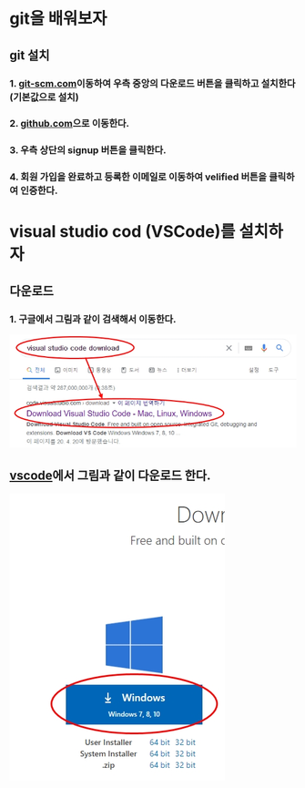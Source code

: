 # git을 배워보자
## git 설치
### 1. [git-scm.com](http://git-scm.com)이동하여 우측 중앙의 다운로드 버튼을 클릭하고 설치한다(기본값으로 설치)
### 2. [github.com](http://github.com)으로 이동한다.
### 3. 우측 상단의 **signup** 버튼을 클릭한다.
### 4. 회원 가입을 완료하고 등록한 이메일로 이동하여 velified 버튼을 클릭하여 인증한다.

# visual studio cod (VSCode)를 설치하자
## 다운로드
### 1. 구글에서 그림과 같이 검색해서 이동한다.
![VSCode](./img/c01.jpg)

## [vscode](https://code.visualstudio.com/download)에서 그림과 같이 다운로드 한다.
![VSCode](./img/c02.jpg)